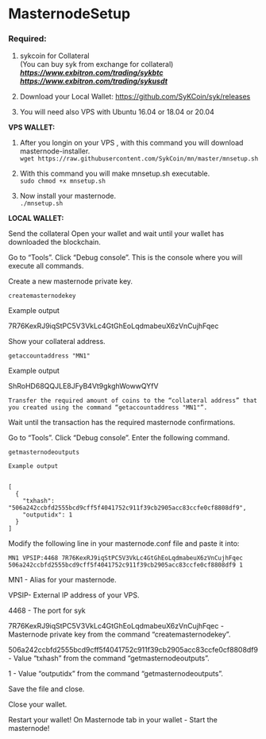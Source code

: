 # MasternodeSetup

### Required:

1. sykcoin for Collateral <br>
(You can buy syk from exchange for collateral) <br>
***https://www.exbitron.com/trading/sykbtc <br>***
***https://www.exbitron.com/trading/sykusdt <br>***

2. Download your Local Wallet: https://github.com/SyKCoin/syk/releases



3. You will need also VPS with Ubuntu 16.04 or 18.04 or 20.04

**VPS WALLET:**

1. After you longin on your VPS , with this command you will download masternode-installer.   
`wget https://raw.githubusercontent.com/SykCoin/mn/master/mnsetup.sh`  


2. With this command you will make mnsetup.sh executable.  
`sudo chmod +x mnsetup.sh` <br>


3. Now install your masternode.  
`./mnsetup.sh`



**LOCAL WALLET:**

Send the collateral
Open your wallet and wait until your wallet has downloaded the blockchain.

Go to “Tools”.
Click “Debug console”.
This is the console where you will execute all commands.

Create a new masternode private key.

```
createmasternodekey
```

Example output

7R76KexRJ9iqStPC5V3VkLc4GtGhEoLqdmabeuX6zVnCujhFqec

Show your collateral address.
```
getaccountaddress "MN1"
```

Example output

ShRoHD68QQJLE8JFyB4Vt9gkghWowwQYfV
```
Transfer the required amount of coins to the “collateral address” that you created using the command “getaccountaddress "MN1"”.
```
Wait until the transaction has the required masternode confirmations.

Go to “Tools”.
Click “Debug console”.
Enter the following command.
```
getmasternodeoutputs
```
```
Example output


[
  {
    "txhash": "506a242ccbfd2555bcd9cff5f4041752c911f39cb2905acc83ccfe0cf8808df9",
    "outputidx": 1
  }
]
```

Modify the following line in your masternode.conf file and paste it into:
```
MN1 VPSIP:4468 7R76KexRJ9iqStPC5V3VkLc4GtGhEoLqdmabeuX6zVnCujhFqec 506a242ccbfd2555bcd9cff5f4041752c911f39cb2905acc83ccfe0cf8808df9 1
```
MN1 - Alias for your masternode.

VPSIP- External IP address of your VPS.

4468 - The port for syk

7R76KexRJ9iqStPC5V3VkLc4GtGhEoLqdmabeuX6zVnCujhFqec - Masternode private key from the command “createmasternodekey”.

506a242ccbfd2555bcd9cff5f4041752c911f39cb2905acc83ccfe0cf8808df9 - Value “txhash” from the command “getmasternodeoutputs”.

1 - Value “outputidx” from the command “getmasternodeoutputs”.


Save the file and close.

Close your wallet.

Restart your wallet! 
On Masternode tab in your wallet - Start the masternode! 

